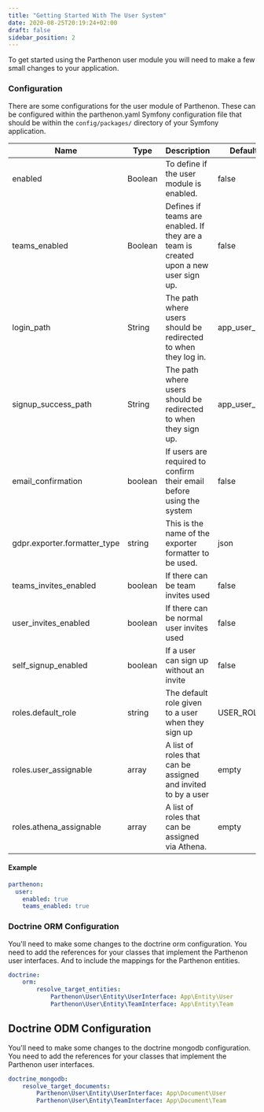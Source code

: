 ```yaml
---
title: "Getting Started With The User System"
date: 2020-08-25T20:19:24+02:00
draft: false
sidebar_position: 2
---
```

To get started using the Parthenon user module you will need to make a few small changes to your application.

### Configuration

There are some configurations for the user module of Parthenon. These can be configured within the parthenon.yaml Symfony configuration file that should be within the `config/packages/` directory of your Symfony application.

| Name | Type | Description | Default Value |
| --- | --- | --- | --- |
| enabled | Boolean | To define if the user module is enabled. | false |
| teams_enabled | Boolean | Defines if teams are enabled. If they are a team is created upon a new user sign up. | false |
| login_path | String | The path where users should be redirected to when they log in. | app_user_profile |
| signup_success_path | String | The path where users should be redirected to when they sign up. | app_user_signed_up |
| email_confirmation | boolean | If users are required to confirm their email before using the system | false |
| gdpr.exporter.formatter_type | string | This is the name of the exporter formatter to be used. | json |
| teams_invites_enabled | boolean | If there can be team invites used | false |
| user_invites_enabled | boolean | If there can be normal user invites used | false |
| self_signup_enabled | boolean | If a user can sign up without an invite | false |
| roles.default_role | string | The default role given to a user when they sign up | USER_ROLE |
| roles.user_assignable | array | A list of roles that can be assigned and invited to by a user | empty |
| roles.athena_assignable | array | A list of roles that can be assigned via Athena. | empty |

#### Example

```yaml
parthenon:
  user:
    enabled: true
    teams_enabled: true
```

### Doctrine ORM Configuration

You'll need to make some changes to the doctrine orm configuration. You need to add the references for your classes that implement the Parthenon user interfaces. And to include the mappings for the Parthenon entities.

```yaml
doctrine:
    orm:
        resolve_target_entities:
            Parthenon\User\Entity\UserInterface: App\Entity\User
            Parthenon\User\Entity\TeamInterface: App\Entity\Team
```

## Doctrine ODM Configuration

You'll need to make some changes to the doctrine mongodb configuration. You need to add the references for your classes that implement the Parthenon user interfaces.

```yaml
doctrine_mongodb:
    resolve_target_documents:
        Parthenon\User\Entity\UserInterface: App\Document\User
        Parthenon\User\Entity\TeamInterface: App\Document\Team
```
